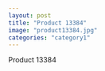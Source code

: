```yaml
---
layout: post
title: "Product 13384"
image: "product13384.jpg"
categories: "category1"
---
```

Product 13384
